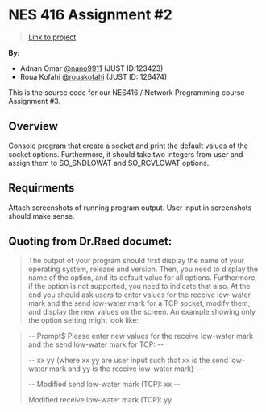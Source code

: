 # NES 416 Assignment #2
>[Link to project](https://github.com/nano9911/NES416-Assignments/tree/main/Assignment-3)

**By:**
- Adnan Omar [@nano9911](https://github.com/nano9911) (JUST ID:123423)
- Roua Kofahi [@rouakofahi](https://github.com/rouakofahi) (JUST ID: 126474)

This is the source code for our NES416 / Network Programming course Assignment #3.

## Overview
Console program that create a socket and print the default values of the socket options. Furthermore, it
should take two integers from user and assign them to SO_SNDLOWAT and SO_RCVLOWAT options.

## Requirments
Attach screenshots of running program output. User input in screenshots should make sense.


## Quoting from Dr.Raed documet:
> The output of your program should first display the name of your operating system, release and version.
> Then, you need to display the name of the option, and its default value for all options.
> Furthermore, if the option is not supported, you need to indicate that also.
> At the end you should ask users to enter values for the receive low-water mark and the send low-water mark
> for a TCP socket, modify them, and display the new values on the screen. An example showing only the option
> setting might look like:

> -- Prompt$ Please enter new values for the receive low-water mark and the send low-water mark for TCP: --
>
> -- xx yy (where xx yy are user input such that xx is the send low-water mark and yy is the receive low-water mark) --
>
> -- Modified send low-water mark (TCP): xx --
>
> Modified receive low-water mark (TCP): yy
